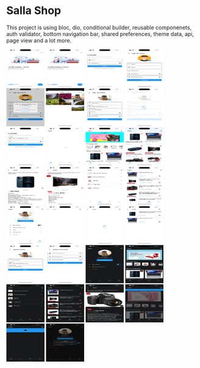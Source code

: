 # Salla Shop

This project is using bloc, dio, conditional builder, reusable componenets, auth validator, bottom navigation bar, shared preferences, theme data, api, page view and a lot more.

<img src="screenshots/01.png" width="100" height="100">
<img src="screenshots/02.png" width="100" height="100">
<img src="screenshots/03.png" width="100" height="100">
<img src="screenshots/04.png" width="100" height="100">
<img src="screenshots/05.png" width="100" height="100">
<img src="screenshots/06.png" width="100" height="100">
<img src="screenshots/07.png" width="100" height="100">
<img src="screenshots/08.png" width="100" height="100">
<img src="screenshots/09.png" width="100" height="100">
<img src="screenshots/10.png" width="100" height="100">
<img src="screenshots/11.png" width="100" height="100">
<img src="screenshots/12.png" width="100" height="100">
<img src="screenshots/13.png" width="100" height="100">
<img src="screenshots/14.png" width="100" height="100">
<img src="screenshots/15.png" width="100" height="100">
<img src="screenshots/16.png" width="100" height="100">
<img src="screenshots/17.png" width="100" height="100">
<img src="screenshots/18.png" width="100" height="100">
<img src="screenshots/19.png" width="100" height="100">
<img src="screenshots/20.png" width="100" height="100">
<img src="screenshots/21.png" width="100" height="100">
<img src="screenshots/22.png" width="100" height="100">
<img src="screenshots/23.png" width="100" height="100">
<img src="screenshots/24.png" width="100" height="100">
<img src="screenshots/25.png" width="100" height="100">
<img src="screenshots/26.png" width="100" height="100">
<img src="screenshots/27.png" width="100" height="100">
<img src="screenshots/28.png" width="100" height="100">
<img src="screenshots/29.png" width="100" height="100">
<img src="screenshots/30.png" width="100" height="100">
